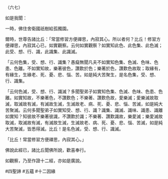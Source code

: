 （六七）

如是我聞：

一時，佛住舍衛國祇樹給孤獨園。

爾時，世尊告諸比丘：「常當修習方便禪思，內寂其心。所以者何？比丘！修習方便禪思，內寂其心已，如實觀察。云何如實觀察？如實知此色、此色集、此色滅；此受、想、行、識，此識集、此識滅。

「云何色集，受、想、行、識集？愚癡無聞凡夫不如實知色集、色滅、色味、色患、色離。不如實知故，樂著彼色，讚歎於色；樂著於色，讚歎色故取；取緣有，有緣生，生緣老、死、憂、悲、惱、苦。如是純大苦聚生，是名色集，受、想、行、識集。

「云何色滅，受、想、行、識滅？多聞聖弟子如實知色集、色滅、色味、色患、色離。如實知故，不樂著色，不讚歎色；不樂著、讚歎色故，愛樂滅；愛樂滅故取滅，取滅故有滅，有滅故生滅，生滅故老、病、死、憂、悲、惱、苦滅，如是純大苦聚滅。云何多聞聖弟子如實知受、想、行、識？識集、識滅、識味、識患、識離如實知？知彼故不樂著彼識，不讚歎於識；不樂著、讚歎識故，樂愛滅；樂愛滅故取滅，取滅故有滅，有滅故生滅，生滅故老、病、死、憂、悲、惱、苦滅，如是純大苦聚滅，皆悉得滅。比丘！是名色滅，受、想、行、識滅。

「比丘！常當修習方便禪思，內寂其心。」

佛說此經已，諸比丘聞佛所說，歡喜奉行。

如觀察，乃至作證十二經，亦如是廣說。



#四聖諦
#五蘊
#十二因緣
